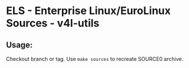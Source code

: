 # ELS - Enterprise Linux/EuroLinux Sources - v4l-utils
 
## Usage:
  Checkout branch or tag. Use `make sources` to recreate  SOURCE0 archive.
